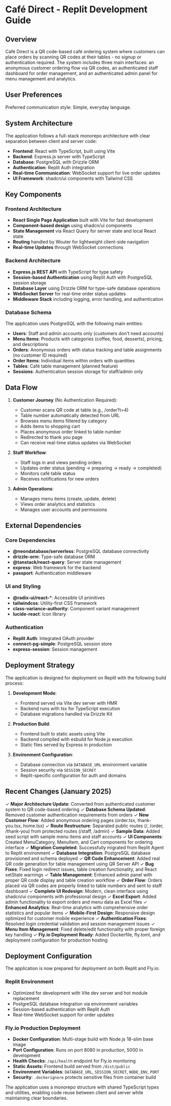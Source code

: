 # Café Direct - Replit Development Guide

## Overview

Café Direct is a QR code-based café ordering system where customers can place orders by scanning QR codes at their tables - no signup or authentication required. The system includes three main interfaces: an anonymous customer ordering flow via QR codes, an authenticated staff dashboard for order management, and an authenticated admin panel for menu management and analytics.

## User Preferences

Preferred communication style: Simple, everyday language.

## System Architecture

The application follows a full-stack monorepo architecture with clear separation between client and server code:

- **Frontend**: React with TypeScript, built using Vite
- **Backend**: Express.js server with TypeScript
- **Database**: PostgreSQL with Drizzle ORM
- **Authentication**: Replit Auth integration
- **Real-time Communication**: WebSocket support for live order updates
- **UI Framework**: shadcn/ui components with Tailwind CSS

## Key Components

### Frontend Architecture
- **React Single Page Application** built with Vite for fast development
- **Component-based design** using shadcn/ui components
- **State Management** via React Query for server state and local React state
- **Routing** handled by Wouter for lightweight client-side navigation
- **Real-time Updates** through WebSocket connections

### Backend Architecture
- **Express.js REST API** with TypeScript for type safety
- **Session-based Authentication** using Replit Auth with PostgreSQL session storage
- **Database Layer** using Drizzle ORM for type-safe database operations
- **WebSocket Server** for real-time order status updates
- **Middleware Stack** including logging, error handling, and authentication

### Database Schema
The application uses PostgreSQL with the following main entities:
- **Users**: Staff and admin accounts only (customers don't need accounts)
- **Menu Items**: Products with categories (coffee, food, desserts), pricing, and descriptions
- **Orders**: Anonymous orders with status tracking and table assignments (no customer ID required)
- **Order Items**: Individual items within orders with quantities
- **Tables**: Café table management (planned feature)
- **Sessions**: Authentication session storage for staff/admin only

## Data Flow

1. **Customer Journey** (No Authentication Required):
   - Customer scans QR code at table (e.g., /order?t=4)
   - Table number automatically detected from URL
   - Browses menu items filtered by category
   - Adds items to shopping cart
   - Places anonymous order linked to table number
   - Redirected to thank you page
   - Can receive real-time status updates via WebSocket

2. **Staff Workflow**:
   - Staff logs in and views pending orders
   - Updates order status (pending → preparing → ready → completed)
   - Monitors café table status
   - Receives notifications for new orders

3. **Admin Operations**:
   - Manages menu items (create, update, delete)
   - Views order analytics and statistics
   - Manages user accounts and permissions

## External Dependencies

### Core Dependencies
- **@neondatabase/serverless**: PostgreSQL database connectivity
- **drizzle-orm**: Type-safe database ORM
- **@tanstack/react-query**: Server state management
- **express**: Web framework for the backend
- **passport**: Authentication middleware

### UI and Styling
- **@radix-ui/react-***: Accessible UI primitives
- **tailwindcss**: Utility-first CSS framework
- **class-variance-authority**: Component variant management
- **lucide-react**: Icon library

### Authentication
- **Replit Auth**: Integrated OAuth provider
- **connect-pg-simple**: PostgreSQL session store
- **express-session**: Session management

## Deployment Strategy

The application is designed for deployment on Replit with the following build process:

1. **Development Mode**: 
   - Frontend served via Vite dev server with HMR
   - Backend runs with tsx for TypeScript execution
   - Database migrations handled via Drizzle Kit

2. **Production Build**:
   - Frontend built to static assets using Vite
   - Backend compiled with esbuild for Node.js execution
   - Static files served by Express in production

3. **Environment Configuration**:
   - Database connection via `DATABASE_URL` environment variable
   - Session security via `SESSION_SECRET`
   - Replit-specific configuration for auth and domains

## Recent Changes (January 2025)

✓ **Major Architecture Update**: Converted from authenticated customer system to QR code-based ordering
✓ **Database Schema Updated**: Removed customer authentication requirements from orders
✓ **New Customer Flow**: Added anonymous ordering pages (order.tsx, thank-you.tsx, home.tsx)
✓ **Route Restructure**: Separated public routes (/, /order, /thank-you) from protected routes (/staff, /admin)
✓ **Sample Data**: Added seed script with sample menu items and staff accounts
✓ **UI Components**: Created MenuCategory, MenuItem, and Cart components for ordering interface
✓ **Migration Completed**: Successfully migrated from Replit Agent to Replit environment
✓ **Database Integration**: PostgreSQL database provisioned and schema deployed
✓ **QR Code Enhancement**: Added real QR code generation for table management using QR Server API
✓ **Bug Fixes**: Fixed login redirect issues, table creation functionality, and React setState warnings
✓ **Table Management**: Enhanced admin panel with proper QR code display and table creation workflow
✓ **Order Flow**: Orders placed via QR codes are properly linked to table numbers and sent to staff dashboard
✓ **Complete UI Redesign**: Modern, clean interface using shadcn/ui components with professional design
✓ **Excel Export**: Added admin functionality to export orders and menu data as Excel files
✓ **Enhanced Analytics**: Real-time analytics with comprehensive order statistics and popular items
✓ **Mobile-First Design**: Responsive design optimized for customer mobile experience
✓ **Authentication Fixes**: Resolved login credential validation and session management issues
✓ **Menu Item Management**: Fixed delete/edit functionality with proper foreign key handling
✓ **Fly.io Deployment Ready**: Added Dockerfile, fly.toml, and deployment configuration for production hosting

## Deployment Configuration

The application is now prepared for deployment on both Replit and Fly.io:

### Replit Environment
- Optimized for development with Vite dev server and hot module replacement
- PostgreSQL database integration via environment variables
- Session-based authentication with Replit Auth
- Real-time WebSocket support for order updates

### Fly.io Production Deployment
- **Docker Configuration**: Multi-stage build with Node.js 18-slim base image
- **Port Configuration**: Runs on port 8080 in production, 5000 in development
- **Health Checks**: `/api/health` endpoint for Fly.io monitoring
- **Static Assets**: Frontend build served from `/dist/public`
- **Environment Variables**: `DATABASE_URL`, `SESSION_SECRET`, `NODE_ENV`, `PORT`
- **Security**: `.dockerignore` protects sensitive files from container build

The application uses a monorepo structure with shared TypeScript types and utilities, enabling code reuse between client and server while maintaining clear boundaries.